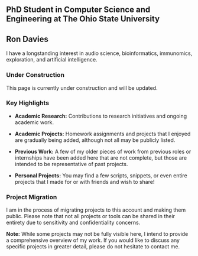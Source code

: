 ## PhD Student in Computer Science and Engineering at The Ohio State University

## Ron Davies
I have a longstanding interest in audio science, bioinformatics, immunomics, exploration, and artificial intelligence.

### **Under Construction**
This page is currently under construction and will be updated.

### **Key Highlights**

- **Academic Research:** Contributions to research initiatives and ongoing academic work.

- **Academic Projects:** Homework assignments and projects that I enjoyed are gradually being added, although not all may be publicly listed.

- **Previous Work:** A few of my older pieces of work from previous roles or internships have been added here that are not complete, but those are intended to be representative of past projects.

- **Personal Projects:** You may find a few scripts, snippets, or even entire projects that I made for or with friends and wish to share!

### **Project Migration**
I am in the process of migrating projects to this account and making them public. Please note that not all projects or tools can be shared in their entirety due to sensitivity and confidentiality concerns.

**Note:** While some projects may not be fully visible here, I intend to provide a comprehensive overview of my work. If you would like to discuss any specific projects in greater detail, please do not hesitate to contact me. 
